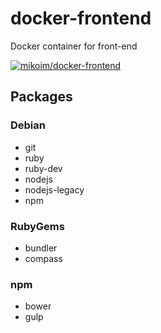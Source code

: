 # docker-frontend
Docker container for front-end

[![mikoim/docker-frontend](http://dockeri.co/image/mikoim/docker-frontend)](https://registry.hub.docker.com/u/mikoim/docker-frontend/)

## Packages
### Debian
 * git
 * ruby
 * ruby-dev
 * nodejs
 * nodejs-legacy
 * npm

### RubyGems
 * bundler
 * compass

### npm
 * bower
 * gulp
